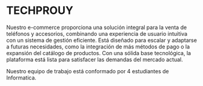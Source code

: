 # TECHPROUY

Nuestro e-commerce proporciona una solución integral para la venta de teléfonos y accesorios, combinando una experiencia de usuario intuitiva con un sistema de gestión eficiente. Está diseñado para escalar y adaptarse a futuras necesidades, como la integración de más métodos de pago o la expansión del catálogo de productos. Con una sólida base tecnológica, la plataforma está lista para satisfacer las demandas del mercado actual.

Nuestro equipo de trabajo está conformado por 4 estudiantes de Informatica.
